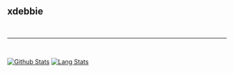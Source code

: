 ## xdebbie

<br  />

---

<br  />

[![Github Stats](https://github-readme-stats.vercel.app/api?username=xdebbie&count_private=true&show_icons=true)](https://github.com/xdebbie)
[![Lang Stats](https://github-readme-stats.vercel.app/api/top-langs/?username=xdebbie&layout=compact&%20notebook)](https://github.com/xdebbie?tab=repositories)

